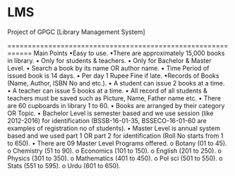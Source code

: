 # LMS
Project of GPGC [Library Management System]

============================================================
Main Points 
•Easy to use.
•There are approximately 15,000 books in library.
• Only for students & teachers.
• Only for Bachelor & Master Level.
• Search a book by its name OR author name. 
• Time Period of issued book is 14 days.
• Per day 1 Rupee Fine if late. 
•Records of Books (Name, Author, ISBN No and etc.).
• A student can issue 2 books at a time.
• A teacher can issue 5 books at a time. 
• All record of all students & teachers must be saved such as Picture, Name, Father name etc.
• There are 60 cupboards in library 1 to 60.
• Books are arranged by their category OR Topic. 
• Bachelor Level is semester based and we use session (like 2012-2016) for identification (BSSB-16-01-35, BSSECO-16-01-60 are examples of registration no of students).
• Master Level is annual system based and we used part 1 OR part 2 for identification (Roll No starts from 1 to 650).
• There are 09 Master Level Programs offered.
o Botany (01 to 45).
o Chemistry (51 to 90).
o Economics (101 to 150).
o English (201 to 250).
o Physics (301 to 350).
o Mathematics (401 to 450). 
o Pol sci (501 to 550).
o Stats (551 to 595).
o Urdu (601 to 650).
